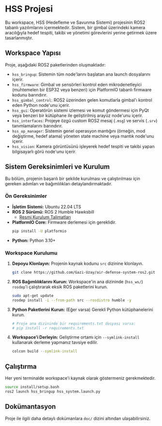 # HSS Projesi

Bu workspace, HSS (Hedefleme ve Savunma Sistemi) projesinin ROS2 tabanlı yazılımlarını içermektedir. Sistem, bir gimbal üzerindeki kamera aracılığıyla hedef tespiti, takibi ve yönetimi görevlerini yerine getirmek üzere tasarlanmıştır.

## Workspace Yapısı

Proje, aşağıdaki ROS2 paketlerinden oluşmaktadır:

- `hss_bringup`: Sistemin tüm node'larını başlatan ana launch dosyalarını içerir.
- `hss_firmware`: Gimbal ve sensörleri kontrol eden mikrodenetleyici (muhtemelen bir ESP32 veya benzeri) için PlatformIO tabanlı firmware kodunu barındırır.
- `hss_gimbal_control`: ROS2 üzerinden gelen komutlarla gimbal'ı kontrol eden Python node'unu içerir.
- `hss_gui`: Operatörün sistemi izlemesi ve komut göndermesi için PyQt veya benzeri bir kütüphane ile geliştirilmiş arayüz node'unu içerir.
- `hss_interfaces`: Projeye özgü custom ROS2 mesaj (`.msg`) ve servis (`.srv`) tanımlamalarını barındırır.
- `hss_op_manager`: Sistemin genel operasyon mantığını (örneğin, mod değiştirme, hedef atama) yöneten state machine veya mantık node'unu içerir.
- `hss_vision`: Kamera görüntüsünü işleyerek hedef tespiti ve takibi yapan bilgisayarlı görü node'unu içerir.

## Sistem Gereksinimleri ve Kurulum

Bu bölüm, projenin başarılı bir şekilde kurulması ve çalıştırılması için gereken adımları ve bağımlılıkları detaylandırmaktadır.

### Ön Gereksinimler

- **İşletim Sistemi:** Ubuntu 22.04 LTS
- **ROS 2 Sürümü:** ROS 2 Humble Hawksbill
  - [Resmi Kurulum Talimatları](https://docs.ros.org/en/humble/Installation/Ubuntu-Install-Debians.html)
- **PlatformIO Core:** Firmware derlemesi için gereklidir.
  ```bash
  pip install -U platformio
  ```
- **Python:** Python 3.10+

### Workspace Kurulumu

1.  **Depoyu Klonlayın:**
    Projenin kaynak kodunu `src` dizinine klonlayın.
    ```bash
    git clone https://github.com/Gazi-Uzay/air-defense-system-ros2.git hss_ws/src
    ```

2.  **ROS Bağımlılıklarını Kurun:**
    Workspace'in ana dizininde (`hss_ws/`) `rosdep`'i çalıştırarak eksik ROS paketlerini kurun.
    ```bash
    sudo apt-get update
    rosdep install -i --from-path src --rosdistro humble -y
    ```

3.  **Python Paketlerini Kurun:**
    (Eğer varsa) Gerekli Python kütüphanelerini kurun.
    ```bash
    # Proje ana dizininde bir requirements.txt dosyası varsa:
    # pip install -r requirements.txt
    ```

4.  **Workspace'i Derleyin:**
    Geliştirme ortamı için `--symlink-install` kullanarak derleme yapmanız tavsiye edilir.
    ```bash
    colcon build --symlink-install
    ```

## Çalıştırma

Her yeni terminalde workspace'i kaynak olarak göstermeniz gerekmektedir.

```bash
source install/setup.bash
ros2 launch hss_bringup hss_system.launch.py
```

## Dokümantasyon

Proje ile ilgili daha detaylı dokümanlara `doc/` dizini altından ulaşabilirsiniz.
